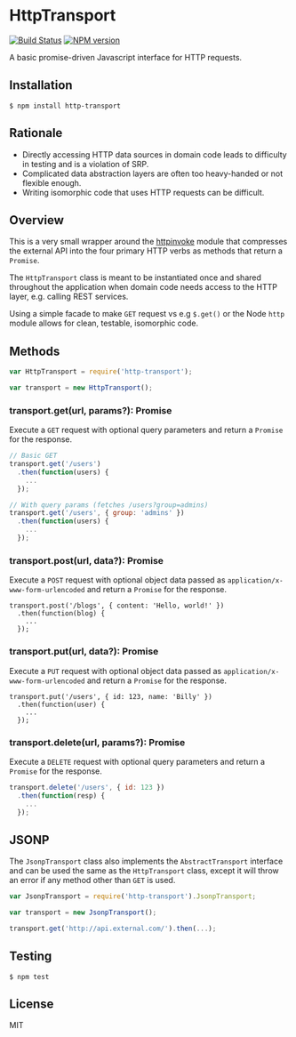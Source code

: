 # HttpTransport

[![Build Status](https://travis-ci.org/bvalosek/http-transport.png?branch=master)](https://travis-ci.org/bvalosek/http-transport)
[![NPM version](https://badge.fury.io/js/http-transport.png)](http://badge.fury.io/js/http-transport)

A basic promise-driven Javascript interface for HTTP requests.

## Installation

```
$ npm install http-transport
```

## Rationale

* Directly accessing HTTP data sources in domain code leads to difficulty in
  testing and is a violation of SRP.
* Complicated data abstraction layers are often too heavy-handed or not
  flexible enough.
* Writing isomorphic code that uses HTTP requests can be difficult.

## Overview

This is a very small wrapper around the
[httpinvoke](https://github.com/jakutis/httpinvoke) module that compresses the
external API into the four primary HTTP verbs as methods that return a
`Promise`.

The `HttpTransport` class is meant to be instantiated once and shared
throughout the application when domain code needs access to the HTTP layer,
e.g. calling REST services.

Using a simple facade to make `GET` request vs e.g `$.get()` or the Node `http`
module allows for clean, testable, isomorphic code.

## Methods

```javascript
var HttpTransport = require('http-transport');

var transport = new HttpTransport();
```

### transport.get(url, params?): Promise

Execute a `GET` request with optional query parameters and return a `Promise` for
the response.

```javascript
// Basic GET
transport.get('/users')
  .then(function(users) {
    ...
  });

// With query params (fetches /users?group=admins)
transport.get('/users', { group: 'admins' })
  .then(function(users) {
    ...
  });
```

### transport.post(url, data?): Promise

Execute a `POST` request with optional object data passed as
`application/x-www-form-urlencoded` and return a `Promise` for the response.

```
transport.post('/blogs', { content: 'Hello, world!' })
  .then(function(blog) {
    ...
  });
```

### transport.put(url, data?): Promise

Execute a `PUT` request with optional object data passed as
`application/x-www-form-urlencoded` and return a `Promise` for the response.

```
transport.put('/users', { id: 123, name: 'Billy' })
  .then(function(user) {
    ...
  });
```

### transport.delete(url, params?): Promise

Execute a `DELETE` request with optional query parameters and return a `Promise` for
the response.

```javascript
transport.delete('/users', { id: 123 })
  .then(function(resp) {
    ...
  });
```

## JSONP

The `JsonpTransport` class also implements the `AbstractTransport` interface
and can be used the same as the `HttpTransport` class, except it will throw an
error if any method other than `GET` is used.

```javascript
var JsonpTransport = require('http-transport').JsonpTransport;

var transport = new JsonpTransport();

transport.get('http://api.external.com/').then(...);
```

## Testing

```
$ npm test
```

## License

MIT
